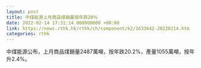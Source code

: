 ```yaml
---
layout: post
title: 中煤能源上月商品煤銷量按年跌20％
date: 2022-02-14 17:31:14.000000000 +08:00
link: https://news.rthk.hk/rthk/ch/component/k2/1633642-20220214.htm
categories: rthk
---
```


中煤能源公布，上月商品煤銷量2487萬噸，按年跌20.2%，產量1055萬噸，按年升2.4%。
